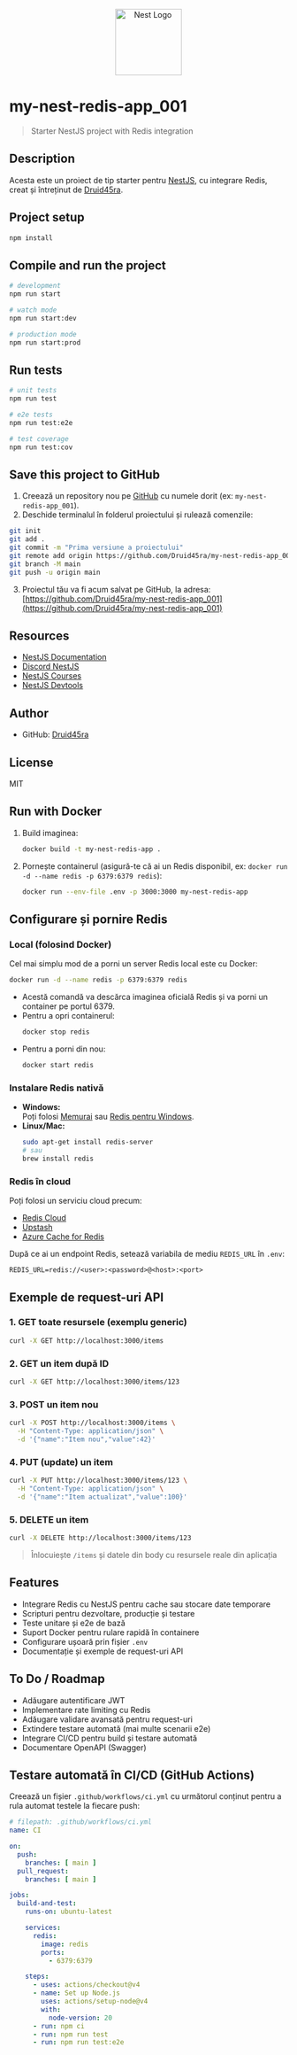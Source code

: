 <p align="center">
  <a href="http://nestjs.com/" target="blank"><img src="https://nestjs.com/img/logo-small.svg" width="120" alt="Nest Logo" /></a>
</p>

# my-nest-redis-app_001

> Starter NestJS project with Redis integration

## Description

Acesta este un proiect de tip starter pentru [NestJS](https://github.com/nestjs/nest), cu integrare Redis, creat și întreținut de [Druid45ra](https://github.com/Druid45ra).

## Project setup

```bash
npm install
```

## Compile and run the project

```bash
# development
npm run start

# watch mode
npm run start:dev

# production mode
npm run start:prod
```

## Run tests

```bash
# unit tests
npm run test

# e2e tests
npm run test:e2e

# test coverage
npm run test:cov
```

## Save this project to GitHub

1. Creează un repository nou pe [GitHub](https://github.com/new) cu numele dorit (ex: `my-nest-redis-app_001`).
2. Deschide terminalul în folderul proiectului și rulează comenzile:

```bash
git init
git add .
git commit -m "Prima versiune a proiectului"
git remote add origin https://github.com/Druid45ra/my-nest-redis-app_001.git
git branch -M main
git push -u origin main
```

3. Proiectul tău va fi acum salvat pe GitHub, la adresa:  
   [https://github.com/Druid45ra/my-nest-redis-app_001](https://github.com/Druid45ra/my-nest-redis-app_001)

## Resources

- [NestJS Documentation](https://docs.nestjs.com)
- [Discord NestJS](https://discord.gg/G7Qnnhy)
- [NestJS Courses](https://courses.nestjs.com/)
- [NestJS Devtools](https://devtools.nestjs.com)

## Author

- GitHub: [Druid45ra](https://github.com/Druid45ra)

## License

MIT

## Run with Docker

1. Build imaginea:
   ```bash
   docker build -t my-nest-redis-app .
   ```

2. Pornește containerul (asigură-te că ai un Redis disponibil, ex: `docker run -d --name redis -p 6379:6379 redis`):
   ```bash
   docker run --env-file .env -p 3000:3000 my-nest-redis-app
   ```

## Configurare și pornire Redis

### Local (folosind Docker)

Cel mai simplu mod de a porni un server Redis local este cu Docker:

```bash
docker run -d --name redis -p 6379:6379 redis
```

- Acestă comandă va descărca imaginea oficială Redis și va porni un container pe portul 6379.
- Pentru a opri containerul:  
  ```bash
  docker stop redis
  ```
- Pentru a porni din nou:  
  ```bash
  docker start redis
  ```

### Instalare Redis nativă

- **Windows:**  
  Poți folosi [Memurai](https://www.memurai.com/) sau [Redis pentru Windows](https://github.com/microsoftarchive/redis/releases).
- **Linux/Mac:**  
  ```bash
  sudo apt-get install redis-server
  # sau
  brew install redis
  ```

### Redis în cloud

Poți folosi un serviciu cloud precum:
- [Redis Cloud](https://redis.com/redis-enterprise-cloud/overview/)
- [Upstash](https://upstash.com/)
- [Azure Cache for Redis](https://azure.microsoft.com/en-us/products/cache/)

După ce ai un endpoint Redis, setează variabila de mediu `REDIS_URL` în `.env`:

```
REDIS_URL=redis://<user>:<password>@<host>:<port>
```

## Exemple de request-uri API

### 1. GET toate resursele (exemplu generic)
```bash
curl -X GET http://localhost:3000/items
```

### 2. GET un item după ID
```bash
curl -X GET http://localhost:3000/items/123
```

### 3. POST un item nou
```bash
curl -X POST http://localhost:3000/items \
  -H "Content-Type: application/json" \
  -d '{"name":"Item nou","value":42}'
```

### 4. PUT (update) un item
```bash
curl -X PUT http://localhost:3000/items/123 \
  -H "Content-Type: application/json" \
  -d '{"name":"Item actualizat","value":100}'
```

### 5. DELETE un item
```bash
curl -X DELETE http://localhost:3000/items/123
```

> Înlocuiește `/items` și datele din body cu resursele reale din aplicația

## Features

- Integrare Redis cu NestJS pentru cache sau stocare date temporare
- Scripturi pentru dezvoltare, producție și testare
- Teste unitare și e2e de bază
- Suport Docker pentru rulare rapidă în containere
- Configurare ușoară prin fișier `.env`
- Documentație și exemple de request-uri API

## To Do / Roadmap

- Adăugare autentificare JWT
- Implementare rate limiting cu Redis
- Adăugare validare avansată pentru request-uri
- Extindere testare automată (mai multe scenarii e2e)
- Integrare CI/CD pentru build și testare automată
- Documentare OpenAPI (Swagger)

## Testare automată în CI/CD (GitHub Actions)

Creează un fișier `.github/workflows/ci.yml` cu următorul conținut pentru a rula automat testele la fiecare push:

```yaml
# filepath: .github/workflows/ci.yml
name: CI

on:
  push:
    branches: [ main ]
  pull_request:
    branches: [ main ]

jobs:
  build-and-test:
    runs-on: ubuntu-latest

    services:
      redis:
        image: redis
        ports:
          - 6379:6379

    steps:
      - uses: actions/checkout@v4
      - name: Set up Node.js
        uses: actions/setup-node@v4
        with:
          node-version: 20
      - run: npm ci
      - run: npm run test
      - run: npm run test:e2e
```
